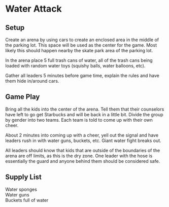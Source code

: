 Water Attack
==========

Setup
-------
Create an arena by using cars to create an enclosed area in the middle of the parking lot. This space will be used as the center for the game. Most likely this should happen nearby the skate park area of the parking lot.

In the arena place 5 full trash cans of water, all of the trash cans being loaded with random water toys (squishy balls, water balloons, etc).

Gather all leaders 5 minutes before game time, explain the rules and have them hide in/around cars.

Game Play
--------------
Bring all the kids into the center of the arena. Tell them that their counselors have left to go get Starbucks and will be back in a little bit. Divide the group by gender into two teams. Each team is told to come up with their own cheer.

About 2 minutes into coming up with a cheer, yell out the signal and have leaders rush in with water guns, buckets, etc. Giant water fight breaks out.

All leaders should know that kids that are outside of the boundaries of the arena are off limits, as this is the dry zone. One leader with the hose is essentially the guard and anyone behind them should be considered safe. 

Supply List
--------------

Water sponges  
Water guns  
Buckets full of water  
